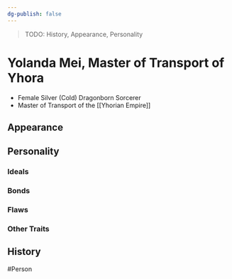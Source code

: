```yaml
---
dg-publish: false
---
```


> TODO: History, Appearance, Personality

# Yolanda Mei, Master of Transport of Yhora
- Female Silver (Cold) Dragonborn Sorcerer 
- Master of Transport of the [[Yhorian Empire]]

## Appearance


## Personality


### Ideals


### Bonds


### Flaws


### Other Traits


## History


#Person